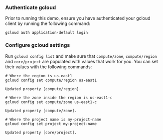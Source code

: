 ### Authenticate gcloud

Prior to running this demo, ensure you have authenticated your gcloud client by running the following command:

```console
gcloud auth application-default login
```

### Configure gcloud settings

Run `gcloud config list` and make sure that `compute/zone`, `compute/region` and `core/project` are populated with values that work for you. You can set their values with the following commands:

```console
# Where the region is us-east1
gcloud config set compute/region us-east1

Updated property [compute/region].
```

```console
# Where the zone inside the region is us-east1-c
gcloud config set compute/zone us-east1-c

Updated property [compute/zone].
```

```console
# Where the project name is my-project-name
gcloud config set project my-project-name

Updated property [core/project].
```
